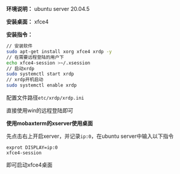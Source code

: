 **环境说明：** ubuntu server 20.04.5

**安装桌面：** xfce4 

**安装指令：**

```bash
// 安装软件
sudo apt-get install xorg xfce4 xrdp -y
// 在需要远程登陆的用户下
echo xfce4-session >~/.xsession
// 启动xrdp
sudo systemctl start xrdp
// xrdp开机启动
sudo systemctl enable xrdp
```

配置文件路径`etc/xrdp/xrdp.ini`

直接使用win的远程登陆即可

**使用mobaxterm的xserver使用桌面**

先点击右上开启xerver，并记录`ip:0`，在ubuntu server中输入以下指令

```
exprot DISPLAY=ip:0
xfce4-session
```

即可启动xfce4桌面